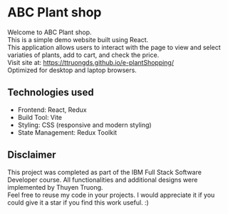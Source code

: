 # ABC Plant shop
Welcome to ABC Plant shop. <br>
This is a simple demo website built using React. <br>
This application allows users to interact with the page to view and select variaties of plants, add to cart, and check the price. <br>
Visit site at: https://ttruongds.github.io/e-plantShopping/ <br>
Optimized for desktop and laptop browsers.

## Technologies used
- Frontend: React, Redux
- Build Tool: Vite
- Styling: CSS (responsive and modern styling)
- State Management: Redux Toolkit

## Disclaimer
This project was completed as part of the IBM Full Stack Software Developer course. All functionalities and additional designs were implemented by Thuyen Truong. <br>
Feel free to reuse my code in your projects. I would appreciate it if you could give it a star if you find this work useful. :)
